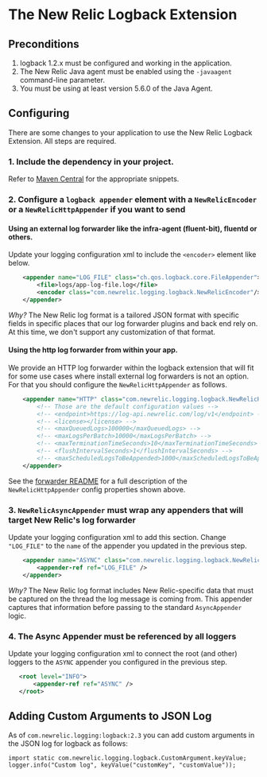 # The New Relic Logback Extension

## Preconditions

1. logback 1.2.x must be configured and working in the application.
2. The New Relic Java agent must be enabled using the `-javaagent` command-line parameter.
3. You must be using at least version 5.6.0 of the Java Agent.

## Configuring

There are some changes to your application to use the New Relic
Logback Extension. All steps are required.

### 1. Include the dependency in your project.

Refer to [Maven Central](https://search.maven.org/search?q=g:com.newrelic.logging%20a:logback) for the appropriate snippets.

### 2. Configure a `logback appender` element with a `NewRelicEncoder` or a `NewRelicHttpAppender` if you want to send

#### Using an external log forwarder like the infra-agent (fluent-bit), fluentd or others.

Update your logging configuration xml to include the `<encoder>` element like below.

```xml
    <appender name="LOG_FILE" class="ch.qos.logback.core.FileAppender">
        <file>logs/app-log-file.log</file>
        <encoder class="com.newrelic.logging.logback.NewRelicEncoder"/>
    </appender>
```

*Why?* The New Relic log format is a tailored JSON format with specific fields in specific places
that our log forwarder plugins and back end rely on. At this time, we don't support any customization
of that format.

#### Using the http log forwarder from within your app.

We provide an HTTP log forwarder within the logback extension that will fit for some use cases where install
external log forwarders is not an option. For that you should configure the `NewRelicHttpAppender` as follows.

```xml
    <appender name="HTTP" class="com.newrelic.logging.logback.NewRelicHttpAppender">
        <!-- Those are the default configuration values -->
        <!-- <endpoint>https://log-api.newrelic.com/log/v1</endpoint> -->
        <!-- <license></license> -->
        <!-- <maxQueuedLogs>100000</maxQueuedLogs> -->
        <!-- <maxLogsPerBatch>10000</maxLogsPerBatch> -->
        <!-- <maxTerminationTimeSeconds>10</maxTerminationTimeSeconds> -->
        <!-- <flushIntervalSeconds>1</flushIntervalSeconds> -->
        <!-- <maxScheduledLogsToBeAppended>1000</maxScheduledLogsToBeAppended> -->
    </appender>
```

See the [forwarder README](../forwarder/README.md#configuration) for a full description of the `NewRelicHttpAppender` config properties shown above.

### 3. `NewRelicAsyncAppender` must wrap any appenders that will target New Relic's log forwarder

Update your logging configuration xml to add this section. Change `"LOG_FILE"` to the `name` of the appender
you updated in the previous step.

```xml
    <appender name="ASYNC" class="com.newrelic.logging.logback.NewRelicAsyncAppender">
        <appender-ref ref="LOG_FILE" />
    </appender>
```

*Why?* The New Relic log format includes New Relic-specific data that must be captured on the thread the log message
is coming from. This appender captures that information before passing to the standard `AsyncAppender` logic. 

### 4. The Async Appender must be referenced by all loggers

Update your logging configuration xml to connect the root (and other) loggers to the `ASYNC` appender you configured
in the previous step.

```xml
   <root level="INFO">
       <appender-ref ref="ASYNC" />
   </root>
```

## Adding Custom Arguments to JSON Log

As of `com.newrelic.logging:logback:2.3` you can add custom arguments in the JSON log for logback as follows:

```
import static com.newrelic.logging.logback.CustomArgument.keyValue;
logger.info("Custom log", keyValue("customKey", "customValue"));
```
